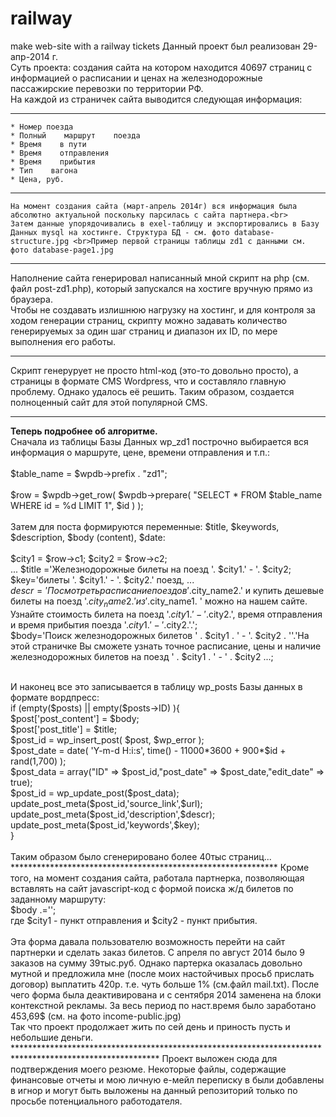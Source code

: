 # railway
make web-site with a railway tickets
Данный проект был реализован 29-апр-2014 г.<br>
Суть проекта: создания сайта на котором находится 40697 страниц с информацией о расписании и ценах на железнодорожные пассажирские перевозки по территории РФ.<br> 
На каждой из страничек сайта выводится следующая информация:
********************************************************************
    * Номер поезда	
    * Полный    маршрут    поезда	
    * Время    в пути	
    * Время    отправления	
    * Время    прибытия	
    * Тип    вагона	
    * Цена, руб.
  *********************************************************************************  
    На момент создания сайта (март-апрель 2014г) вся информация была абсолютно актуальной поскольку парсилась с сайта партнера.<br>
    Затем данные упорядочивались в exel-таблицу и экспортировались в Базу Данных mysql на хостинге. Структура БД - см. фото database-structure.jpg <br>Пример первой страницы таблицы zd1 с данными см. фото database-page1.jpg
   *****************************************************************************************************
   Наполнение сайта генерировал написанный мной скрипт на php (см. файл post-zd1.php), который запускался на хостиге вручную прямо из браузера.<br> 
   Чтобы не создавать излишнюю нагрузку на хостинг, и для контроля за ходом генерации страниц, скрипту можно задавать количество генерируемых за один шаг страниц и диапазон их ID, по мере выполнения его работы.
   *****************************************************************************************
   Скрипт генерурует не просто html-код (это-то довольно просто), а страницы в формате CMS Wordpress, что и составляло главную проблему. Однако удалось её решить. Таким образом, создается полноценный сайт для этой популярной CMS.
   ************************************************************************************
   <b>Теперь подробнее об алгоритме.</b><br> 
   Сначала из таблицы Базы Данных wp_zd1 построчно выбирается вся информация о маршруте, цене, времени отправления и т.п.: 
<br>  
   $table_name = $wpdb->prefix . "zd1";<br>  
  $row = $wpdb->get_row( $wpdb->prepare( "SELECT * FROM $table_name WHERE id = %d LIMIT 1", $id ) );<br>
<br>
   Затем для поста формируются переменные: $title, $keywords, $description, $body (content), $date:<br>
<br>
   $city1 = $row->c1; $city2 = $row->c2;<br> 
   ...
   $title ='Железнодорожные билеты на поезд '. $city1.' - '. $city2;<br> 
   $key='билеты '. $city1.' - '. $city2.' поезд, ...<br> 
   $descr='Посмотреть расписание поездов '.$city_name2.' и купить дешевые билеты на поезд '.$city_name2.' из '.$city_name1.
' можно на нашем сайте. Узнайте стоимость билета на поезд  '.$city1.' - '.$city2.', время отправления и время прибытия поезда '.$city1.' - '.$city2.'.';<br> 
$body='Поиск железнодорожных билетов ' . $city1 . ' - '. $city2 . '<!--more-->'.'На этой страничке Вы сможете узнать точное расписание, цены и наличие железнодорожных билетов на поезд ' . $city1 . ' - ' . $city2 ...;<br>

<br>
   И наконец все это записывается в таблицу wp_posts Базы данных в формате вордпресс:
<br>  
   if (empty($posts) || empty($posts->ID) ){<br>
    $post['post_content'] = $body;<br> 
    $post['post_title'] = $title;<br> 
    $post_id = wp_insert_post( $post, $wp_error );<br> 
    $post_date = date( 'Y-m-d H:i:s', time()  - 11000*3600 +  900*$id + rand(1,700) );<br> 
    $post_data = array("ID" => $post_id,"post_date" => $post_date,"edit_date" => true);<br> 
    $post_id = wp_update_post($post_data);<br> 
    update_post_meta($post_id,'source_link',$url);<br> 
    update_post_meta($post_id,'description',$descr);<br> 
    update_post_meta($post_id,'keywords',$key);<br> 
}<br>
<br>   
   Таким образом было сгенерировано более 40тыс страниц...
*************************************************************   
   Кроме того, на момент создания сайта, работала партнерка, позволяющая вставлять на сайт javascript-код с формой поиска ж/д билетов по заданному маршруту:<br> 
   $body .='<script language="javascript" type="text/javascript" src="http://www.davs.ru/core/js/jquery-1.6.1.min.js"></script><script language="javascript" type="text/javascript" src="http://www.davs.ru/core/js/jquery-ui-1.8.13.custom.min.js"></script><script language="javascript" type="text/javascript" src="http://www.davs.ru/poezda/js/jquery.jqtransform.js"></script><script language="javascript" type="text/javascript" src="http://www.davs.ru/poezda/js/jquery.ui.autocomplete.js"></script><script language="javascript" type="text/javascript" src="http://www.davs.ru/poezda/js/js.js"></script><script language="javascript" type="text/javascript" src="http://www.davs.ru/poezda/js/insert.js?encoding=utf-8&partner=...&form_from_city='.$city1.'&form_to_city='.$city2.'"></script>';<br>
где $city1 - пункт отправления и $city2 - пункт прибытия.<br>
<br>
Эта форма давала пользователю возможность перейти на сайт партнерки и сделать заказ билетов. С апреля по август 2014 было 9 заказов на сумму 39тыс.руб. Однако партерка оказалась довольно мутной и предложила мне (после моих настойчивых просьб прислать договор) выплатить 420р. т.е. чуть больше 1% (см.файл mail.txt). После чего форма была деактивирована и с сентября 2014 заменена на блоки контекстной рекламы. За весь период по наст.время было заработано 453,69$ (см. на фото income-public.jpg)<br> 
Так что проект продолжает жить по сей день и приность пусть и небольшие деньги.<br>
*********************************************************************************************************
Проект выложен сюда для подтверждения моего резюме. Некоторые файлы, содержащие финансовые отчеты и мою личную е-мейл переписку в были добавлены в игнор и могут быть выложены на данный репозиторий только по просьбе потенциального работодателя.

